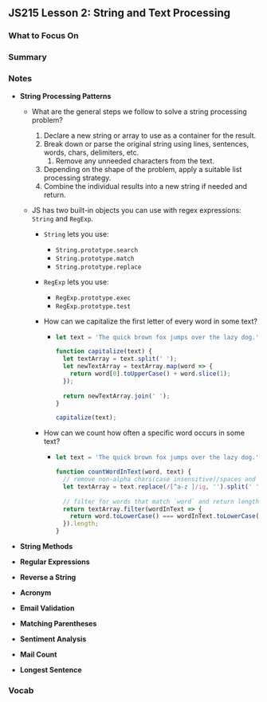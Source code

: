## JS215 Lesson 2: String and Text Processing



### What to Focus On

### Summary

### Notes

* **String Processing Patterns**

  * What are the general steps we follow to solve a string processing problem?

    1. Declare a new string or array to use as a container for the result.
    2. Break down or parse the original string using lines, sentences, words, chars, delimiters, etc.
       1. Remove any unneeded characters from the text.
    3. Depending on the shape of the problem, apply a suitable list processing strategy.
    4. Combine the individual results into a new string if needed and return.

  * JS has two built-in objects you can use with regex expressions: `String` and `RegExp`.

    * `String` lets you use:

      * `String.prototype.search`
      * `String.prototype.match`
      * `String.prototype.replace`

    * `RegExp` lets you use:

      * `RegExp.prototype.exec`
      * `RegExp.prototype.test`

    * How can we capitalize the first letter of every word in some text?

      * ```javascript
        let text = 'The quick brown fox jumps over the lazy dog.';
        
        function capitalize(text) {
          let textArray = text.split(' ');
          let newTextArray = textArray.map(word => {
            return word[0].toUpperCase() + word.slice(1);
          });
          
          return newTextArray.join(' ');
        }
        
        capitalize(text);
        ```

    * How can we count how often a specific word occurs in some text?

      * ```javascript
        let text = 'The quick brown fox jumps over the lazy dog.';
        
        function countWordInText(word, text) {
          // remove non-alpha chars(case insensitive)/spaces and split to an array
          let textArray = text.replace(/[^a-z ]/ig, '').split(' ');
          
          // filter for words that match `word` and return length of the array
          return textArray.filter(wordInText => {
            return word.toLowerCase() === wordInText.toLowerCase();
          }).length;
        }
        ```

* **String Methods**

* **Regular Expressions**

* **Reverse a String**

* **Acronym**

* **Email Validation**

* **Matching Parentheses**

* **Sentiment Analysis**

* **Mail Count**

* **Longest Sentence**

### Vocab